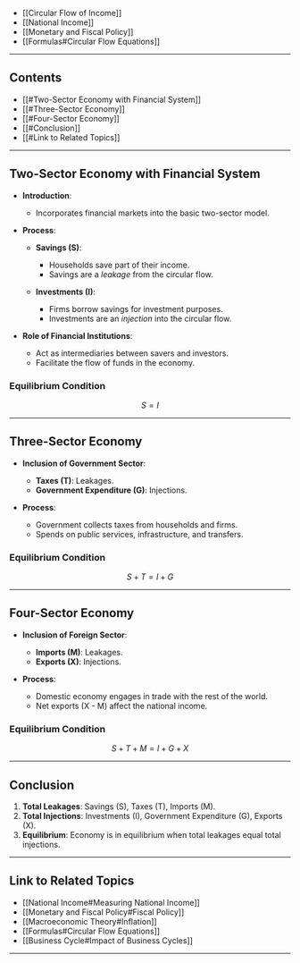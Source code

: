 
- [[Circular Flow of Income]]
- [[National Income]]
- [[Monetary and Fiscal Policy]]
- [[Formulas#Circular Flow Equations]]

---

## Contents

- [[#Two-Sector Economy with Financial System]]
- [[#Three-Sector Economy]]
- [[#Four-Sector Economy]]
- [[#Conclusion]]
- [[#Link to Related Topics]]

---

## Two-Sector Economy with Financial System

- **Introduction**:
  - Incorporates financial markets into the basic two-sector model.
  
- **Process**:
  - **Savings (S)**:
    - Households save part of their income.
    - Savings are a _leakage_ from the circular flow.
  
  - **Investments (I)**:
    - Firms borrow savings for investment purposes.
    - Investments are an _injection_ into the circular flow.

- **Role of Financial Institutions**:
  - Act as intermediaries between savers and investors.
  - Facilitate the flow of funds in the economy.

### Equilibrium Condition

$$
S = I
$$

---

## Three-Sector Economy

- **Inclusion of Government Sector**:
  - **Taxes (T)**: Leakages.
  - **Government Expenditure (G)**: Injections.
  
- **Process**:
  - Government collects taxes from households and firms.
  - Spends on public services, infrastructure, and transfers.

### Equilibrium Condition

$$
S + T = I + G
$$

---

## Four-Sector Economy

- **Inclusion of Foreign Sector**:
  - **Imports (M)**: Leakages.
  - **Exports (X)**: Injections.

- **Process**:
  - Domestic economy engages in trade with the rest of the world.
  - Net exports (X - M) affect the national income.

### Equilibrium Condition

$$
S + T + M = I + G + X
$$

---

## Conclusion

1. **Total Leakages**: Savings (S), Taxes (T), Imports (M).
2. **Total Injections**: Investments (I), Government Expenditure (G), Exports (X).
3. **Equilibrium**: Economy is in equilibrium when total leakages equal total injections.

---

## Link to Related Topics

- [[National Income#Measuring National Income]]
- [[Monetary and Fiscal Policy#Fiscal Policy]]
- [[Macroeconomic Theory#Inflation]]
- [[Formulas#Circular Flow Equations]]
- [[Business Cycle#Impact of Business Cycles]]

---
